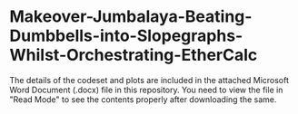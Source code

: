# Makeover-Jumbalaya-Beating-Dumbbells-into-Slopegraphs-Whilst-Orchestrating-EtherCalc

The details of the codeset and plots are included in the attached Microsoft Word Document (.docx) file in this repository. 
You need to view the file in "Read Mode" to see the contents properly after downloading the same.
